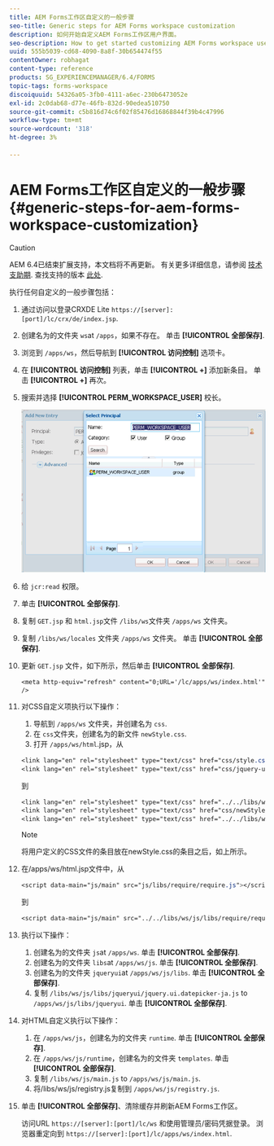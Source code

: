 ```yaml
---
title: AEM Forms工作区自定义的一般步骤
seo-title: Generic steps for AEM Forms workspace customization
description: 如何开始自定义AEM Forms工作区用户界面。
seo-description: How to get started customizing AEM Forms workspace user interface.
uuid: 555b5039-cd68-4090-8a8f-30b654474f55
contentOwner: robhagat
content-type: reference
products: SG_EXPERIENCEMANAGER/6.4/FORMS
topic-tags: forms-workspace
discoiquuid: 54326a05-3fb0-4111-a6ec-230b6473052e
exl-id: 2c0dab68-d77e-46fb-832d-90edea510750
source-git-commit: c5b816d74c6f02f85476d16868844f39b4c47996
workflow-type: tm+mt
source-wordcount: '318'
ht-degree: 3%

---
```


# AEM Forms工作区自定义的一般步骤 {#generic-steps-for-aem-forms-workspace-customization}

>[!CAUTION]
>
>AEM 6.4已结束扩展支持，本文档将不再更新。 有关更多详细信息，请参阅 [技术支助期](https://helpx.adobe.com/cn/support/programs/eol-matrix.html). 查找支持的版本 [此处](https://experienceleague.adobe.com/docs/).

执行任何自定义的一般步骤包括：

1. 通过访问以登录CRXDE Lite `https://[server]:[port]/lc/crx/de/index.jsp`.
1. 创建名为的文件夹 `ws`at `/apps`，如果不存在。 单击 **[!UICONTROL 全部保存]**.
1. 浏览到 `/apps/ws`，然后导航到 **[!UICONTROL 访问控制]** 选项卡。
1. 在 **[!UICONTROL 访问控制]** 列表，单击 **[!UICONTROL +]** 添加新条目。 单击 **[!UICONTROL +]** 再次。
1. 搜索并选择 **[!UICONTROL PERM_WORKSPACE_USER]** 校长。

   ![选择PERM_WORKSPACE_USER主体作为自定义HTML工作区的常规步骤的一部分](assets/perm_workspace_user.png)

1. 给 `jcr:read` 权限。
1. 单击 **[!UICONTROL 全部保存]**.
1. 复制 `GET.jsp` 和 `html.jsp`文件 `/libs/ws`文件夹 `/apps/ws` 文件夹。
1. 复制 `/libs/ws/locales` 文件夹 `/apps/ws` 文件夹。 单击 **[!UICONTROL 全部保存]**.
1. 更新 `GET.jsp` 文件，如下所示，然后单击 **[!UICONTROL 全部保存]**.

   ```
   <meta http-equiv="refresh" content="0;URL='/lc/apps/ws/index.html'" />
   ```

1. 对CSS自定义项执行以下操作：

   1. 导航到 `/apps/ws` 文件夹，并创建名为 `css`.
   1. 在 `css`文件夹，创建名为的新文件 `newStyle.css`.
   1. 打开 `/apps/ws/html`.jsp，从

   ```css
   <link lang="en" rel="stylesheet" type="text/css" href="css/style.css" />
   <link lang="en" rel="stylesheet" type="text/css" href="css/jquery-ui.css"/>
   ```

   到

   ```css
   <link lang="en" rel="stylesheet" type="text/css" href="../../libs/ws/css/style.css" />
   <link lang="en" rel="stylesheet" type="text/css" href="css/newStyle.css" />
   <link lang="en" rel="stylesheet" type="text/css" href="../../libs/ws/css/jquery-ui.css"/>
   ```

   >[!NOTE]
   >
   >将用户定义的CSS文件的条目放在newStyle.css的条目之后，如上所示。

1. 在/apps/ws/html.jsp文件中，从

   ```css
   <script data-main="js/main" src="js/libs/require/require.js"></script>
   ```

   到

   ```css
   <script data-main="js/main" src="../../libs/ws/js/libs/require/require.js"></script>
   ```

1. 执行以下操作：

   1. 创建名为的文件夹 `js`at `/apps/ws`. 单击 **[!UICONTROL 全部保存]**.
   1. 创建名为的文件夹 `libs`at `/apps/ws/js`. 单击 **[!UICONTROL 全部保存]**.
   1. 创建名为的文件夹 `jqueryui`at `/apps/ws/js/libs`. 单击 **[!UICONTROL 全部保存]**.
   1. 复制 `/libs/ws/js/libs/jqueryui/jquery.ui.datepicker-ja.js` to `/apps/ws/js/libs/jqueryui`. 单击 **[!UICONTROL 全部保存]**.

1. 对HTML自定义执行以下操作：

   1. 在 `/apps/ws/js`，创建名为的文件夹 `runtime`. 单击 **[!UICONTROL 全部保存]**.
   1. 在 `/apps/ws/js/runtime`，创建名为的文件夹 `templates`. 单击 **[!UICONTROL 全部保存]**.
   1. 复制 `/libs/ws/js/main.js` to `/apps/ws/js/main.js`.
   1. 将/libs/ws/js/registry.js复制到 `/apps/ws/js/registry.js`.

1. 单击 **[!UICONTROL 全部保存]**、清除缓存并刷新AEM Forms工作区。

   访问URL `https://[server]:[port]/lc/ws` 和使用管理员/密码凭据登录。 浏览器重定向到 `https://[server]:[port]/lc/apps/ws/index.html`.
